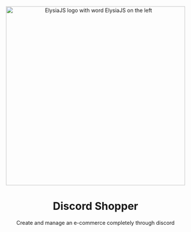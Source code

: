 <br>
<p align=center>
 <img src=https://i.imgur.com/bQ4N3TP.png alt="ElysiaJS logo with word ElysiaJS on the left" width=480 />
</p>

<h1 align=center>Discord Shopper</h1>
<p align=center>Create and manage an e-commerce completely through discord</p>
